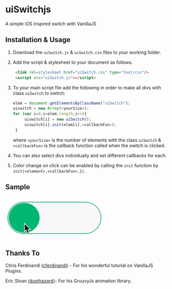 # uiSwitchjs

A simple iOS inspired switch with VanillaJS

## Installation & Usage

1. Download the ```uiSwitch.js``` & ````uiSwitch.css```` files to your working folder.
2. Add the script & stylesheet to your document as follows.
   ```html
    <link rel=stylesheet href="uiSwitch.css" type="text/css"/>
    <script src="uiSwitch.js"></script>
   ```
3. To your main script file add the following in order to make all divs with class ```uiSwitch``` to switch:
   ```javascript
   elem = document.getElementsByClassName("uiSwitch");
   uiswitch = new Array(<yourSize>);
   for (var i=0;i<elem.length;i++){
        uiswitch[i] = new uiSwitch();
        uiswitch[i].init(elem[i],<callbackFun>);
    }
   ```
   where ```<yourSize>``` is the number of elements with the class ```uiSwitch``` & ```<callbackFun>``` is the callback function called when the switch is clicked.

4. You can also select divs individually and set different callbacks for each.
5. Color change on click can be enabled by calling the ```init``` function by ```init(<element>,<callbackFun>,1)```.

## Sample
![](SampleUiSwitch.gif)

## Thanks To

Chris Ferdinandi ([cferdinandi](https://github.com/cferdinandi)) - For his wonderful tutorial on VanillaJS Plugins.

Eric Sloan ([dusthazard](https://github.com/dusthazard))- For his GruuvyJs animation library.
